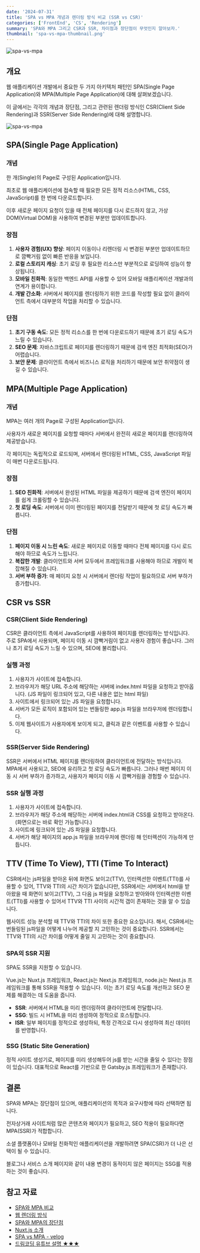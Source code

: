 ```yaml
---
date: '2024-07-31'
title: 'SPA vs MPA 개념과 렌더링 방식 비교 (SSR vs CSR)'
categories: ['FrontEnd', 'CS', 'Rendering']
summary: 'SPA와 MPA 그리고 CSR과 SSR, 차이점과 장단점이 무엇인지 알아보자.'
thumbnail: 'spa-vs-mpa-thumbnail.png'
---
```


![spa-vs-mpa](spa-vs-mpa-thumbnail.png)

## 개요

웹 애플리케이션 개발에서 중요한 두 가지 아키텍처 패턴인 SPA(Single Page Application)와 MPA(Multiple Page Application)에 대해 살펴보겠습니다.

이 글에서는 각각의 개념과 장단점, 그리고 관련된 렌더링 방식인 CSR(Client Side Rendering)과 SSR(Server Side Rendering)에 대해 설명합니다.

![spa-vs-mpa](spa-vs-mpa.png)

## SPA(Single Page Application)

### 개념

한 개(Single)의 Page로 구성된 Application입니다.

최초로 웹 애플리케이션에 접속할 때 필요한 모든 정적 리소스(HTML, CSS, JavaScript)를 한 번에 다운로드합니다.

이후 새로운 페이지 요청이 있을 때 전체 페이지를 다시 로드하지 않고, 가상 DOM(Virtual DOM)을 사용하여 변경된 부분만 업데이트합니다.

### 장점

1. **사용자 경험(UX) 향상**: 페이지 이동이나 리렌더링 시 변경된 부분만 업데이트하므로 깜빡거림 없이 빠른 반응을 보입니다.
2. **로컬 스토리지 캐싱**: 초기 로딩 후 필요한 리소스만 부분적으로 로딩하여 성능이 향상됩니다.
3. **모바일 친화적**: 동일한 백엔드 API를 사용할 수 있어 모바일 애플리케이션 개발과의 연계가 용이합니다.
4. **개발 간소화**: 서버에서 페이지를 렌더링하기 위한 코드를 작성할 필요 없이 클라이언트 측에서 대부분의 작업을 처리할 수 있습니다.

### 단점

1. **초기 구동 속도**: 모든 정적 리소스를 한 번에 다운로드하기 때문에 초기 로딩 속도가 느릴 수 있습니다.
2. **SEO 문제**: 자바스크립트로 페이지를 렌더링하기 때문에 검색 엔진 최적화(SEO)가 어렵습니다.
3. **보안 문제**: 클라이언트 측에서 비즈니스 로직을 처리하기 때문에 보안 취약점이 생길 수 있습니다.

## MPA(Multiple Page Application)

### 개념

MPA는 여러 개의 Page로 구성된 Application입니다.

사용자가 새로운 페이지를 요청할 때마다 서버에서 완전히 새로운 페이지를 렌더링하여 제공받습니다.

각 페이지는 독립적으로 로드되며, 서버에서 렌더링된 HTML, CSS, JavaScript 파일이 매번 다운로드됩니다.

### 장점

1. **SEO 친화적**: 서버에서 완성된 HTML 파일을 제공하기 때문에 검색 엔진이 페이지를 쉽게 크롤링할 수 있습니다.
2. **첫 로딩 속도**: 서버에서 이미 렌더링된 페이지를 전달받기 때문에 첫 로딩 속도가 빠릅니다.

### 단점

1. **페이지 이동 시 느린 속도**: 새로운 페이지로 이동할 때마다 전체 페이지를 다시 로드해야 하므로 속도가 느립니다.
2. **복잡한 개발**: 클라이언트와 서버 모두에서 프레임워크를 사용해야 하므로 개발이 복잡해질 수 있습니다.
3. **서버 부하 증가**: 매 페이지 요청 시 서버에서 렌더링 작업이 필요하므로 서버 부하가 증가합니다.

## CSR vs SSR

### CSR(Client Side Rendering)

CSR은 클라이언트 측에서 JavaScript를 사용하여 페이지를 렌더링하는 방식입니다. 주로 SPA에서 사용되며, 페이지 이동 시 깜빡거림이 없고 사용자 경험이 좋습니다. 그러나 초기 로딩 속도가 느릴 수 있으며, SEO에 불리합니다.

### 실행 과정

1. 사용자가 사이트에 접속합니다.
2. 브라우저가 해당 URL 주소에 해당하는 서버에 index.html 파일을 요청하고 받아옵니다. (JS 파일이 링크되어 있고, 다른 내용은 없는 html 파일)
3. 사이트에서 링크되어 있는 JS 파일을 요청합니다.
4. 서버가 모든 로직이 포함되어 있는 번들링한 app.js 파일을 브라우저에 렌더링합니다.
5. 이제 웹사이트가 사용자에게 보이게 되고, 클릭과 같은 이벤트를 사용할 수 있습니다.

### SSR(Server Side Rendering)

SSR은 서버에서 HTML 페이지를 렌더링하여 클라이언트에 전달하는 방식입니다. MPA에서 사용되고, SEO에 유리하고 첫 로딩 속도가 빠릅니다. 그러나 매번 페이지 이동 시 서버 부하가 증가하고, 사용자가 페이지 이동 시 깜빡거림을 경험할 수 있습니다.

### SSR 실행 과정

1. 사용자가 사이트에 접속합니다.
2. 브라우저가 해당 주소에 해당하는 서버에 index.html과 CSS를 요청하고 받아온다. (화면으로는 바로 확인 가능합니다.)
3. 사이트에 링크되어 있는 JS 파일을 요청합니다.
4. 서버가 해당 페이지의 app.js 파일을 브라우저에 렌더링 해 인터렉션이 가능하게 만듭니다.

## TTV (Time To View), TTI (Time To Interact)

CSR에서는 js파일을 받아온 뒤에 화면도 보이고(TTV), 인터렉션한 이벤트(TTI)를 사용할 수 있어, TTV와 TTI의 시간 차이가 없습니다만, SSR에서는 서버에서 html을 받아왔을 때 화면이 보이고(TTV), 그 다음 js 파일을 요청하고 받아와야 인터렉션한 이벤트(TTI)를 사용할 수 있어서 TTV와 TTI 사이의 시간적 갭이 존재하는 것을 알 수 있습니다.

웹사이트 성능 분석할 때 TTV와 TTI의 차이 또한 중요한 요소입니다. 
해서, CSR에서는 번들링된 js파일을 어떻게 나누어 제공할 지 고민하는 것이 중요합니다.
SSR에서는 TTV와 TTI의 시간 차이를 어떻게 줄일 지 고민하는 것이 중요합니다.

### SPA의 SSR 지원

SPA도 SSR을 지원할 수 있습니다.

Vue.js는 Nuxt.js 프레임워크, React.js는 Next.js 프레임워크, node.js는 Nest.js 프레임워크를 통해 SSR을 적용할 수 있습니다. 이는 초기 로딩 속도를 개선하고 SEO 문제를 해결하는 데 도움을 줍니다.

- **SSR**: 서버에서 HTML을 미리 렌더링하여 클라이언트에 전달합니다.
- **SSG**: 빌드 시 HTML을 미리 생성하여 정적으로 호스팅합니다.
- **ISR**: 일부 페이지를 정적으로 생성하되, 특정 간격으로 다시 생성하여 최신 데이터를 반영합니다.

### SSG (Static Site Generation)

정적 사이트 생성기로, 페이지를 미리 생성해두어 js를 받는 시간을 줄일 수 있다는 장점이 있습니다.
대표적으로 React를 기반으로 한 Gatsby.js 프레임워크가 존재합니다.

## 결론

SPA와 MPA는 장단점이 있으며, 애플리케이션의 목적과 요구사항에 따라 선택하면 됩니다.

전자상거래 사이트처럼 많은 콘텐츠와 페이지가 필요하고, SEO 적용이 필요하다면 MPA(SSR)가 적합합니다. 

소셜 플랫폼이나 모바일 친화적인 애플리케이션을 개발하려면 SPA(CSR)가 더 나은 선택이 될 수 있습니다.

블로그나 서비스 소개 페이지와 같이 내용 변경이 동적이지 않은 페이지는 SSG를 적용하는 것이 좋습니다.

## 참고 자료

- [SPA와 MPA 비교](https://poiemaweb.com/js-spa)
- [웹 렌더링 방식](https://web.dev/rendering-on-the-web/)
- [SPA와 MPA의 장단점](https://medium.com/@NeotericEU/single-page-application-vs-multiple-page-application-2591588efe58)
- [Nuxt.js 소개](https://hanamon.kr/nuxt-js-%eb%9e%80/)
- [SPA vs MPA - velog](https://velog.io/@yejine2/SPASingle-Page-Application-VS-MPA)
- [드림코딩 유튜브 설명 ★★★](https://youtu.be/iZ9csAfU5Os?si=NOe3G8_5eLzKtEIr)
